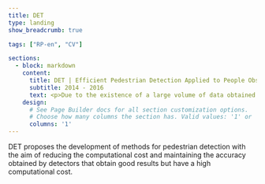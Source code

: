 ```yaml
---
title: DET
type: landing
show_breadcrumb: true

tags: ["RP-en", "CV"]

sections:
  - block: markdown
    content:
      title: DET | Efficient Pedestrian Detection Applied to People Observation
      subtitle: 2014 - 2016
      text: <p>Due to the existence of a large volume of data obtained from surveillance cameras, the understanding and automatic interpretation of activities performed by humans in videos is of great interest in order to assist the task of security agents. Automatic monitoring of monitored environments will enable the development of new technologies, such as accident prevention systems in busy environments and systems capable of recognizing suspicious activities with the aim of preventing crimes. Among other problems to be solved, pedestrian detection is essential so that the enormous amount of visual data captured from surveillance cameras is reduced to a volume that can be managed by current computing systems so that the activities being performed by agents present at the scene can be analyzed. In this way, this project proposes the development of methods for pedestrian detection with the aim of reducing the computational cost and maintaining the accuracy obtained by detectors that obtain good results but have a high computational cost.
    design:
      # See Page Builder docs for all section customization options.
      # Choose how many columns the section has. Valid values: '1' or '2'.
      columns: '1'
---
```


DET proposes the development of methods for pedestrian detection with the aim of reducing the computational cost and maintaining the accuracy obtained by detectors that obtain good results but have a high computational cost.